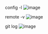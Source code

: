 config -l
![image](https://user-images.githubusercontent.com/112669045/198405925-713b0d4c-1366-487a-aeeb-2b29e658c9a1.png)

remote -v
![image](https://user-images.githubusercontent.com/112669045/198407976-81e4acff-2b4f-4a17-8fc8-26ecab4662a4.png)

git log
![image](https://user-images.githubusercontent.com/112669045/198408595-675d7ffe-5fd7-49a6-a555-604ba70fb8c0.png)